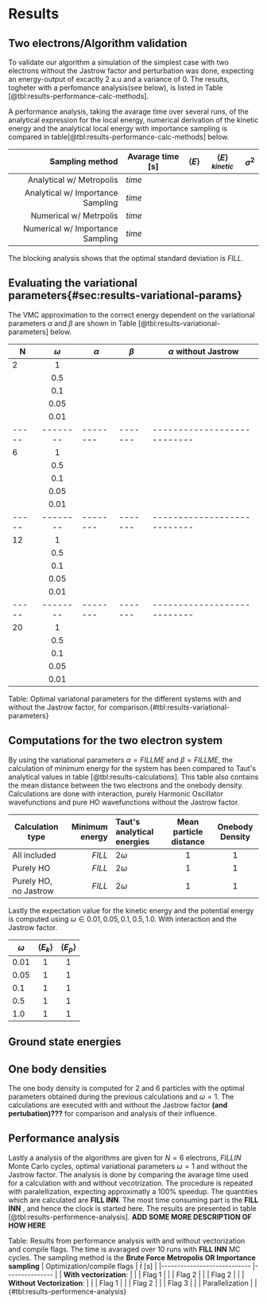 # Results

## Two electrons/Algorithm validation

To validate our algorithm a simulation of the simplest case with two electrons without the Jastrow factor and perturbation was done, expecting an energy-output of excactly 2 a.u and a variance of 0. The results, togheter with a perfomance analysis(see below), is listed in Table [@tbl:results-performance-calc-methods]. 

A performance analysis, taking the avarage time over several runs, of the analytical expression for the local energy, numerical derivation of the kinetic energy and the analytical local energy with importance sampling is compared in table[@tbl:results-performance-calc-methods] below.

| **Sampling method**               | **Avarage time [s]** | $\langle E \rangle$|$\langle E \rangle_{kinetic}$  |$\sigma^2$ |
| ----:                             | ---                  |---                 |---                            |---        |
| Analytical w/ Metropolis          | $time$               |                    |                               |           |
| Analytical w/ Importance Sampling | $time$               |                    |                               |           |
| Numerical  w/ Metrpolis           | $time$               |                    |                               |           |
| Numerical  w/ Importance Sampling | $time$               |                    |                               |           |   {#tbl:results-performance-calc-methods} 

The blocking analysis shows that the optimal standard deviation is $FILL$.

## Evaluating the variational parameters{#sec:results-variational-params}

The VMC approximation to the correct energy dependent on the variational parameters $\alpha$ and $\beta$ are shown in Table [@tbl:results-variational-parameters] below.


| N     	| $\omega$ 	| $\alpha$ 	| $\beta$ 	| $\alpha$ without Jastrow 	|
|-------	|:---------:|----------	|---------	|---------------------------	|
| 2     	| 1        	|          	|         	|                           	|
|       	| 0.5      	|          	|         	|                           	|
|       	| 0.1      	|          	|         	|                           	|
|       	| 0.05     	|          	|         	|                           	|
|       	| 0.01     	|          	|         	|                           	|
| ----- 	| -------- 	| -------- 	| ------- 	| --------------------------- 	|
| 6     	| 1        	|          	|         	|                           	|
|       	|  0.5     	|          	|         	|                           	|
|       	| 0.1      	|          	|         	|                           	|
|       	| 0.05     	|          	|         	|                           	|
|       	| 0.01     	|          	|         	|                           	|
| ----- 	| -------- 	| -------- 	| ------- 	| ---------------------------   |
| 12    	| 1        	|          	|         	|                           	|
|       	| 0.5      	|          	|         	|                           	|
|       	| 0.1      	|          	|         	|                           	|
|       	| 0.05     	|          	|         	|                           	|
|       	| 0.01     	|          	|         	|                           	|
| ----- 	| -------- 	| -------- 	| ------- 	| --------------------------- 	|
| 20    	| 1        	|          	|         	|                           	|
|       	| 0.5      	|          	|         	|                           	|
|       	| 0.1      	|          	|         	|                           	|
|       	| 0.05     	|          	|         	|                           	|
|       	| 0.01     	|          	|         	|                           	|

Table: Optimal variatonal parameters for the different systems with and without the Jastrow factor, for comparison.{#tbl:results-variational-parameters} 
## Computations for the two electron system

By using the variational parameters $\alpha = FILL ME$ and $\beta = FILL ME$, the calculation of minimum energy for the system has been compared to Taut's analytical values in table [@tbl:results-calculations]. This table also contains the mean distance between the two electrons and the onebody density. Calculations are done with interaction, purely Harmonic Oscillator wavefunctions and pure HO wavefunctions without the Jastrow factor.

| **Calculation type** | **Minimum energy**| **Taut's analytical energies**| **Mean particle distance** | **Onebody Density**|
|---    | ---: | :--- | :---: | :---: |
| All included | $FILL$ | $2\omega$ |    $1$  |   $1$  |
| Purely HO | $FILL$ | $2\omega$ |    $1$  |   $1$  |
| Purely HO, no Jastrow | $FILL$ | $2\omega$ |    $1$  |   $1$  |{#tbl:results-calculations}

Lastly the expectation value for the kinetic energy and the potential energy is computed using $\omega \in {0.01, 0.05, 0.1, 0.5, 1.0}$. With interaction and the Jastrow factor.

| **$\omega$**| **$\langle E_k \rangle$**| **$\langle E_p \rangle$** |
| --- | :---: | :---: |
| $0.01$    | $1$   |    $1$  |
| $0.05$    | $1$   |    $1$  |
| $0.1$     | $1$   |    $1$  |
| $0.5$     | $1$   |    $1$  |
| $1.0$     | $1$   |    $1$  |{#tbl:results-calculations-omega}



## Ground state energies


## One body densities
The one body density is computed for 2 and 6 particles with the optimal parameters obtained during the previous calculations and $\omega = 1$. The calculations are executed with and without the Jastrow factor **(and pertubation)???** for comparison and analysis of their influence. 

## Performance analysis
<!--  -->
Lastly a analysis of the algorithms are given for $N = 6$ electrons, $FILL IN$ Monte Carlo cycles, optimal variational parameters  $\omega = 1$ and without the Jastrow factor. The analysis is done by comparing the avarage time used for a calculation with and without vecotrization. The procedure is repeated with paralellization, expecting approximatly a 100% speedup.  The quantities which are calculated are **FILL INN**. The most time consuming part is the **FILL INN** , and hence the clock is started here. The results are presented in table [@tbl:results-performence-analysis]. **ADD SOME MORE DESCRIPTION OF HOW HERE**

Table: Results from performance analysis with and without vectorization and compile flags. The time is avaraged over 10 runs with **FILL INN** MC cycles. The sampling method is the **Brute Force Metropolis OR Importance sampling**
| Optimization/compile flags 	| $\bar{t}$ [s] 	|
|----------------------------	|---------------	|
| **With vectorization**:       |               	|
| Flag 1                       |                   |
| Flag 2                        |                   |
| Flag 2                        |                   |
| **Without Vectorization**:  	|               	|
| Flag 1                        |                   |
| Flag 2                        |                   |
| Flag 3                        |                   |
| Parallelization            	|               	|{#tbl:results-performence-analysis}





<!-- Nececerry to write something about which computers/specs the analysis is done at?? -->
